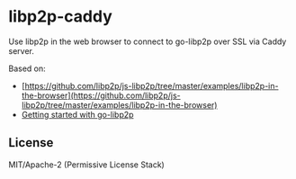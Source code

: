 # libp2p-caddy

Use libp2p in the web browser to connect to go-libp2p over SSL via Caddy server.

Based on:

* [https://github.com/libp2p/js-libp2p/tree/master/examples/libp2p-in-the-browser](https://github.com/libp2p/js-libp2p/tree/master/examples/libp2p-in-the-browser)
* [Getting started with go-libp2p](https://docs.libp2p.io/tutorials/getting-started/go/)

## License

MIT/Apache-2 (Permissive License Stack)

